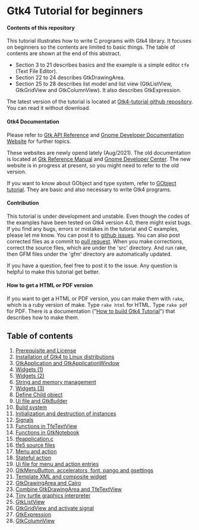 # Gtk4 Tutorial for beginners

#### Contents of this repository

This tutorial illustrates how to write C programs with Gtk4 library.
It focuses on beginners so the contents are limited to basic things.
The table of contents are shown at the end of this abstract.

- Section 3 to 21 describes basics and the example is a simple editor `tfe` (Text File Editor).
- Section 22 to 24 describes GtkDrawingArea.
- Section 25 to 28 describes list model and list view (GtkListView, GtkGridView and GtkColumnView).
It also describes GtkExpression.

The latest version of the tutorial is located at [Gtk4-tutorial github repository](https://github.com/ToshioCP/Gtk4-tutorial).
You can read it without download.

#### Gtk4 Documentation
 
Please refer to [Gtk API Reference](https://docs.gtk.org/gtk4/index.html)
and [Gnome Developer Documentation Website](https://developer.gnome.org/) for further topics.

These websites are newly opend lately (Aug/2021).
The old documentation is located at [Gtk Reference Manual](https://developer-old.gnome.org/gtk4/stable/) and [Gnome Developer Center](https://developer-old.gnome.org/).
The new website is in progress at present, so you might need to refer to the old version.

If you want to know about GObject and type system, refer to [GObject tutorial](https://github.com/ToshioCP/Gobject-tutorial).
They are basic and also necessary to write Gtk4 programs.

#### Contribution

This tutorial is under development and unstable.
Even though the codes of the examples have been tested on Gtk4 version 4.0, there might exist bugs.
If you find any bugs, errors or mistakes in the tutorial and C examples, please let me know.
You can post it to [github issues](https://github.com/ToshioCP/Gtk4-tutorial/issues).
You can also post corrected files as a commit to [pull request](https://github.com/ToshioCP/Gtk4-tutorial/pulls).
When you make corrections, correct the source files, which are under the 'src' directory.
And run rake, then GFM files under the 'gfm' directory are automatically updated.

If you have a question, feel free to post it to the issue.
Any question is helpful to make this tutorial get better.

#### How to get a HTML or PDF version

If you want to get a HTML or PDF version, you can make them with `rake`, which is a ruby version of make.
Type `rake html` for HTML.
Type `rake pdf` for PDF.
There is a documentation \("[How to build Gtk4 Tutorial](gfm/Readme_for_developers.md)"\) that describes how to make them.


## Table of contents

1. [Prerequisite and License](gfm/sec1.md)
1. [Installation of Gtk4 to Linux distributions](gfm/sec2.md)
1. [GtkApplication and GtkApplicationWindow](gfm/sec3.md)
1. [Widgets (1)](gfm/sec4.md)
1. [Widgets (2)](gfm/sec5.md)
1. [String and memory management](gfm/sec6.md)
1. [Widgets (3)](gfm/sec7.md)
1. [Define Child object](gfm/sec8.md)
1. [Ui file and GtkBuilder](gfm/sec9.md)
1. [Build system](gfm/sec10.md)
1. [Initialization and destruction of instances](gfm/sec11.md)
1. [Signals](gfm/sec12.md)
1. [Functions in TfeTextView](gfm/sec13.md)
1. [Functions in GtkNotebook](gfm/sec14.md)
1. [tfeapplication.c](gfm/sec15.md)
1. [tfe5 source files](gfm/sec16.md)
1. [Menu and action](gfm/sec17.md)
1. [Stateful action](gfm/sec18.md)
1. [Ui file for menu and action entries](gfm/sec19.md)
1. [GtkMenuButton, accelerators, font, pango and gsettings](gfm/sec20.md)
1. [Template XML and composite widget](gfm/sec21.md)
1. [GtkDrawingArea and Cairo](gfm/sec22.md)
1. [Combine GtkDrawingArea and TfeTextView](gfm/sec23.md)
1. [Tiny turtle graphics interpreter](gfm/sec24.md)
1. [GtkListView](gfm/sec25.md)
1. [GtkGridView and activate signal](gfm/sec26.md)
1. [GtkExpression](gfm/sec27.md)
1. [GtkColumnView](gfm/sec28.md)
